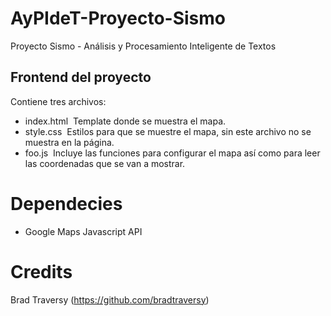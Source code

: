 # AyPIdeT-Proyecto-Sismo
Proyecto Sismo - Análisis y Procesamiento Inteligente de Textos


## Frontend del proyecto

Contiene tres archivos:
* index.html
  Template donde se muestra el mapa.
* style.css
  Estilos para que se muestre el mapa, sin este archivo no se muestra en la página.
* foo.js
  Incluye las funciones para configurar el mapa así como para leer las coordenadas que se van a mostrar. 
  
  
# Dependecies
* Google Maps Javascript API


# Credits
Brad Traversy (https://github.com/bradtraversy)

